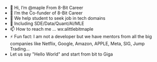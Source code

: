 - 👋 Hi, I’m @maple From 8-Bit Career
- 👀 I’m the Co-funder of 8-Bit Career
- 🌱 We help student to seek job in tech domains
- 💞️ Including SDE/Data/Quant/AI/MLE
- 📫 How to reach me ... wx:alittlebitmaple
- ⚡ Fun fact: I am not a developer but we have mentors from all the big companies like Netflix, Google, Amazon, APPLE, Meta, SIG, Jump Trading...
- Let us say "Hello World" and start from bit to Giga

